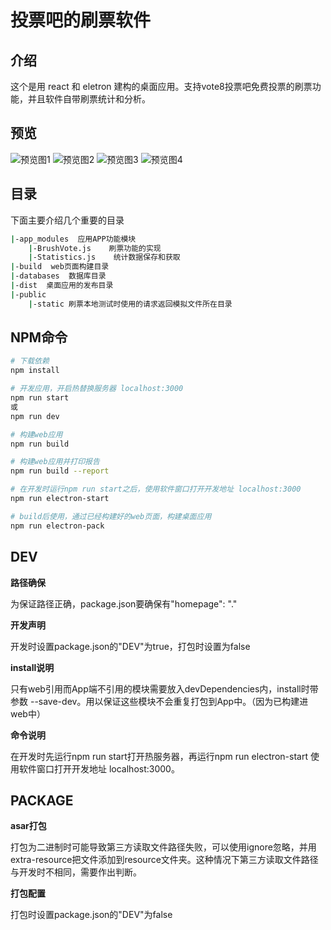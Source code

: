 # 投票吧的刷票软件

## 介绍
这个是用 react 和 eletron 建构的桌面应用。支持vote8投票吧免费投票的刷票功能，并且软件自带刷票统计和分析。

## 预览
![预览图1](/docs/assets/preview1.png)
![预览图2](/docs/assets/preview2.png)
![预览图3](/docs/assets/preview3.png)
![预览图4](/docs/assets/preview4.png)

## 目录
下面主要介绍几个重要的目录

``` bash
|-app_modules  应用APP功能模块
    |-BrushVote.js    刷票功能的实现
    |-Statistics.js    统计数据保存和获取
|-build  web页面构建目录
|-databases  数据库目录
|-dist  桌面应用的发布目录
|-public
    |-static 刷票本地测试时使用的请求返回模拟文件所在目录
```

## NPM命令

``` bash
# 下载依赖
npm install

# 开发应用，开启热替换服务器 localhost:3000
npm run start
或
npm run dev

# 构建web应用
npm run build

# 构建web应用并打印报告
npm run build --report

# 在开发时运行npm run start之后，使用软件窗口打开开发地址 localhost:3000
npm run electron-start

# build后使用，通过已经构建好的web页面，构建桌面应用
npm run electron-pack

```

## DEV

**路径确保**

为保证路径正确，package.json要确保有"homepage": "."

**开发声明**

开发时设置package.json的"DEV"为true，打包时设置为false

**install说明**

只有web引用而App端不引用的模块需要放入devDependencies内，install时带参数 --save-dev。用以保证这些模块不会重复打包到App中。（因为已构建进web中）

**命令说明**

 在开发时先运行npm run start打开热服务器，再运行npm run electron-start 使用软件窗口打开开发地址 localhost:3000。


## PACKAGE

**asar打包**

打包为二进制时可能导致第三方读取文件路径失败，可以使用ignore忽略，并用extra-resource把文件添加到resource文件夹。这种情况下第三方读取文件路径与开发时不相同，需要作出判断。

**打包配置**

打包时设置package.json的"DEV"为false